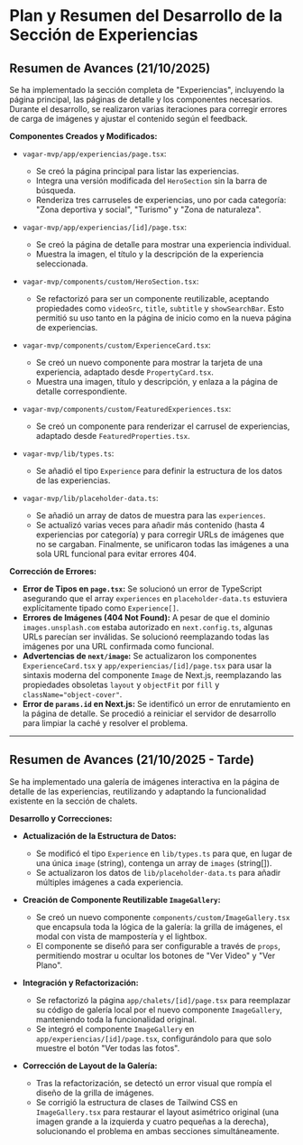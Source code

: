 # Plan y Resumen del Desarrollo de la Sección de Experiencias

## Resumen de Avances (21/10/2025)

Se ha implementado la sección completa de "Experiencias", incluyendo la página principal, las páginas de detalle y los componentes necesarios. Durante el desarrollo, se realizaron varias iteraciones para corregir errores de carga de imágenes y ajustar el contenido según el feedback.

**Componentes Creados y Modificados:**

*   `vagar-mvp/app/experiencias/page.tsx`:
    *   Se creó la página principal para listar las experiencias.
    *   Integra una versión modificada del `HeroSection` sin la barra de búsqueda.
    *   Renderiza tres carruseles de experiencias, uno por cada categoría: "Zona deportiva y social", "Turismo" y "Zona de naturaleza".

*   `vagar-mvp/app/experiencias/[id]/page.tsx`:
    *   Se creó la página de detalle para mostrar una experiencia individual.
    *   Muestra la imagen, el título y la descripción de la experiencia seleccionada.

*   `vagar-mvp/components/custom/HeroSection.tsx`:
    *   Se refactorizó para ser un componente reutilizable, aceptando propiedades como `videoSrc`, `title`, `subtitle` y `showSearchBar`. Esto permitió su uso tanto en la página de inicio como en la nueva página de experiencias.

*   `vagar-mvp/components/custom/ExperienceCard.tsx`:
    *   Se creó un nuevo componente para mostrar la tarjeta de una experiencia, adaptado desde `PropertyCard.tsx`.
    *   Muestra una imagen, título y descripción, y enlaza a la página de detalle correspondiente.

*   `vagar-mvp/components/custom/FeaturedExperiences.tsx`:
    *   Se creó un componente para renderizar el carrusel de experiencias, adaptado desde `FeaturedProperties.tsx`.

*   `vagar-mvp/lib/types.ts`:
    *   Se añadió el tipo `Experience` para definir la estructura de los datos de las experiencias.

*   `vagar-mvp/lib/placeholder-data.ts`:
    *   Se añadió un array de datos de muestra para las `experiences`.
    *   Se actualizó varias veces para añadir más contenido (hasta 4 experiencias por categoría) y para corregir URLs de imágenes que no se cargaban. Finalmente, se unificaron todas las imágenes a una sola URL funcional para evitar errores 404.

**Corrección de Errores:**

*   **Error de Tipos en `page.tsx`:** Se solucionó un error de TypeScript asegurando que el array `experiences` en `placeholder-data.ts` estuviera explícitamente tipado como `Experience[]`.
*   **Errores de Imágenes (404 Not Found):** A pesar de que el dominio `images.unsplash.com` estaba autorizado en `next.config.ts`, algunas URLs parecían ser inválidas. Se solucionó reemplazando todas las imágenes por una URL confirmada como funcional.
*   **Advertencias de `next/image`:** Se actualizaron los componentes `ExperienceCard.tsx` y `app/experiencias/[id]/page.tsx` para usar la sintaxis moderna del componente `Image` de Next.js, reemplazando las propiedades obsoletas `layout` y `objectFit` por `fill` y `className="object-cover"`.
*   **Error de `params.id` en Next.js:** Se identificó un error de enrutamiento en la página de detalle. Se procedió a reiniciar el servidor de desarrollo para limpiar la caché y resolver el problema.

---

## Resumen de Avances (21/10/2025 - Tarde)

Se ha implementado una galería de imágenes interactiva en la página de detalle de las experiencias, reutilizando y adaptando la funcionalidad existente en la sección de chalets.

**Desarrollo y Correcciones:**

*   **Actualización de la Estructura de Datos:**
    *   Se modificó el tipo `Experience` en `lib/types.ts` para que, en lugar de una única `image` (string), contenga un array de `images` (string[]).
    *   Se actualizaron los datos de `lib/placeholder-data.ts` para añadir múltiples imágenes a cada experiencia.

*   **Creación de Componente Reutilizable `ImageGallery`:**
    *   Se creó un nuevo componente `components/custom/ImageGallery.tsx` que encapsula toda la lógica de la galería: la grilla de imágenes, el modal con vista de mampostería y el lightbox.
    *   El componente se diseñó para ser configurable a través de `props`, permitiendo mostrar u ocultar los botones de "Ver Video" y "Ver Plano".

*   **Integración y Refactorización:**
    *   Se refactorizó la página `app/chalets/[id]/page.tsx` para reemplazar su código de galería local por el nuevo componente `ImageGallery`, manteniendo toda la funcionalidad original.
    *   Se integró el componente `ImageGallery` en `app/experiencias/[id]/page.tsx`, configurándolo para que solo muestre el botón "Ver todas las fotos".

*   **Corrección de Layout de la Galería:**
    *   Tras la refactorización, se detectó un error visual que rompía el diseño de la grilla de imágenes.
    *   Se corrigió la estructura de clases de Tailwind CSS en `ImageGallery.tsx` para restaurar el layout asimétrico original (una imagen grande a la izquierda y cuatro pequeñas a la derecha), solucionando el problema en ambas secciones simultáneamente.
